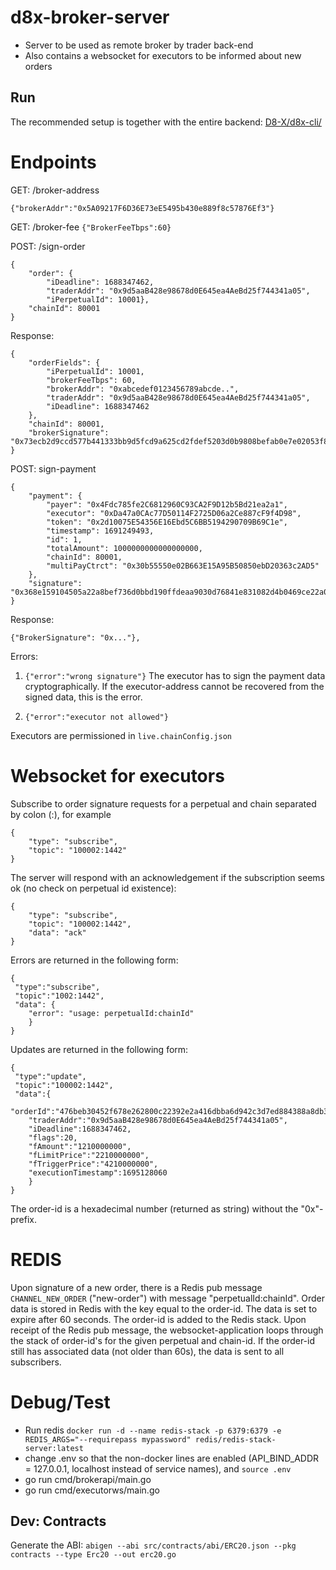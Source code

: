 # d8x-broker-server

- Server to be used as remote broker by trader back-end
- Also contains a websocket for executors to be informed about
 new orders

## Run
The recommended setup is together with the entire backend:
[D8-X/d8x-cli/](https://github.com/D8-X/d8x-cli/)

# Endpoints

GET: /broker-address

`{"brokerAddr":"0x5A09217F6D36E73eE5495b430e889f8c57876Ef3"}`

GET: /broker-fee
`{"BrokerFeeTbps":60}`

POST: /sign-order

```
{
    "order": {
        "iDeadline": 1688347462,
        "traderAddr": "0x9d5aaB428e98678d0E645ea4AeBd25f744341a05",
        "iPerpetualId": 10001},
    "chainId": 80001
}
```

Response:

```
{
    "orderFields": {
        "iPerpetualId": 10001,
        "brokerFeeTbps": 60,
        "brokerAddr": "0xabcedef0123456789abcde..",
        "traderAddr": "0x9d5aaB428e98678d0E645ea4AeBd25f744341a05",
        "iDeadline": 1688347462
    },
    "chainId": 80001,
    "brokerSignature": "0x73ecb2d9ccd577b441333bb9d5fcd9a625cd2fdef5203d0b9808befab0e7e02053f8e0deac0602f1cc294f4706281f83a48745cee92a7bf61cef0516ec7514f21b"
}
```
POST: sign-payment
```
{
    "payment": {
        "payer": "0x4Fdc785fe2C6812960C93CA2F9D12b5Bd21ea2a1", 
        "executor": "0xDa47a0CAc77D50114F2725D06a2Ce887cF9f4D98", 
        "token": "0x2d10075E54356E16Ebd5C6BB5194290709B69C1e", 
        "timestamp": 1691249493, 
        "id": 1,
        "totalAmount": 1000000000000000000,
        "chainId": 80001,
        "multiPayCtrct": "0x30b55550e02B663E15A95B50850ebD20363c2AD5"
    },
    "signature": "0x368e159104505a22a8bef736d0bbd190ffdeaa9030d76841e831082d4b0469ce22a034ed9672dd88324e22f479b08aa5c6729d3319c1d3db1b535068d86866571c"
}
```
Response:
```
{"BrokerSignature": "0x..."},
```
Errors:
1. `{"error":"wrong signature"}`
The executor has to sign the payment data cryptographically. If the executor-address cannot be recovered from the signed data,
this is the error.

2. `{"error":"executor not allowed"}`

Executors are permissioned in `live.chainConfig.json`

# Websocket for executors
Subscribe to order signature requests for a perpetual and chain separated
by colon (:), for example

```
{
    "type": "subscribe",
    "topic": "100002:1442"
}
```
The server will respond with an acknowledgement if the subscription seems ok (no check on perpetual id existence):
```
{
    "type": "subscribe",
    "topic": "100002:1442",
    "data": "ack"
}
```
Errors are returned in the following form:
```
{
 "type":"subscribe",
 "topic":"1002:1442",
 "data": {
    "error": "usage: perpetualId:chainId"
    }
}
```
Updates are returned in the following form:
```
{
 "type":"update",
 "topic":"100002:1442",
 "data":{
    "orderId":"476beb30452f678e262800c22392e2a416dbba6d942c3d7ed884388a8db3d7b3",
    "traderAddr":"0x9d5aaB428e98678d0E645ea4AeBd25f744341a05",
    "iDeadline":1688347462,
    "flags":20,
    "fAmount":"1210000000",
    "fLimitPrice":"2210000000",
    "fTriggerPrice":"4210000000",
    "executionTimestamp":1695128060
    }
}
```
The order-id is a hexadecimal number (returned as string) without the "0x"-prefix.

# REDIS

Upon signature of a new order, there is a Redis pub message `CHANNEL_NEW_ORDER` ("new-order")
with message "perpetualId:chainId".
Order data is stored in Redis with the key equal to the order-id. The data is set
to expire after 60 seconds. The order-id is
added to the Redis stack. Upon receipt of the Redis pub message, the 
websocket-application loops through the stack of order-id's for the given perpetual
and chain-id. If the order-id still has associated data (not older than 60s), the
data is sent to all subscribers.

# Debug/Test

- Run redis `docker run -d --name redis-stack -p 6379:6379 -e REDIS_ARGS="--requirepass mypassword" redis/redis-stack-server:latest`
- change .env so that the non-docker lines are enabled (API_BIND_ADDR = 127.0.0.1, localhost instead of service names), and `source .env`
- go run cmd/brokerapi/main.go
- go run cmd/executorws/main.go

## Dev: Contracts
Generate the ABI:
`abigen --abi src/contracts/abi/ERC20.json --pkg contracts --type Erc20 --out erc20.go`